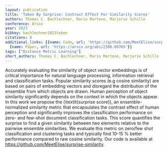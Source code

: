 ```yaml
---
layout: publication
title: 'Taken By Surprise: Contrast Effect For Similarity Scores'
authors: Thomas C. Bachlechner, Mario Martone, Marjorie Schillo
conference: Arxiv
year: 2023
bibkey: bachlechner2023taken
citations: 0
additional_links: [{name: Code, url: 'https://github.com/MeetElise/surprise-similarity'},
  {name: Paper, url: 'https://arxiv.org/abs/2308.09765'}]
tags: ["Distance Metric Learning"]
short_authors: Thomas C. Bachlechner, Mario Martone, Marjorie Schillo
---
```

Accurately evaluating the similarity of object vector embeddings is of
critical importance for natural language processing, information retrieval and
classification tasks. Popular similarity scores (e.g cosine similarity) are
based on pairs of embedding vectors and disregard the distribution of the
ensemble from which objects are drawn. Human perception of object similarity
significantly depends on the context in which the objects appear. In this work
we propose the \(\textit\{surprise score\}\), an ensemble-normalized similarity
metric that encapsulates the contrast effect of human perception and
significantly improves the classification performance on zero- and few-shot
document classification tasks. This score quantifies the surprise to find a
given similarity between two elements relative to the pairwise ensemble
similarities. We evaluate this metric on zero/few shot classification and
clustering tasks and typically find 10-15 % better performance compared to raw
cosine similarity. Our code is available at
https://github.com/MeetElise/surprise-similarity.